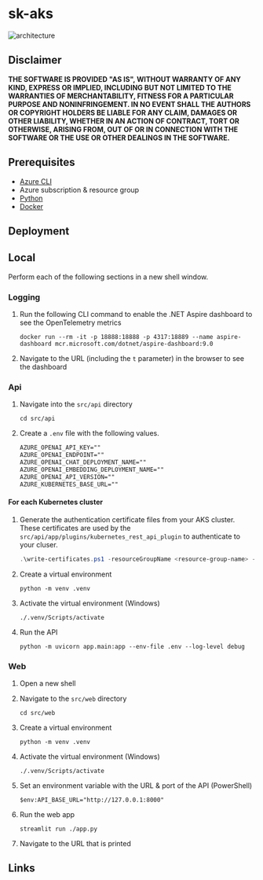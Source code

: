 # sk-aks

![architecture](./.img/architecture.png)

## Disclaimer

**THE SOFTWARE IS PROVIDED "AS IS", WITHOUT WARRANTY OF ANY KIND, EXPRESS OR IMPLIED, INCLUDING BUT NOT LIMITED TO THE WARRANTIES OF MERCHANTABILITY, FITNESS FOR A PARTICULAR PURPOSE AND NONINFRINGEMENT. IN NO EVENT SHALL THE AUTHORS OR COPYRIGHT HOLDERS BE LIABLE FOR ANY CLAIM, DAMAGES OR OTHER LIABILITY, WHETHER IN AN ACTION OF CONTRACT, TORT OR OTHERWISE, ARISING FROM, OUT OF OR IN CONNECTION WITH THE SOFTWARE OR THE USE OR OTHER DEALINGS IN THE SOFTWARE.**

## Prerequisites

- [Azure CLI](https://docs.microsoft.com/en-us/cli/azure/install-azure-cli)
- Azure subscription & resource group
- [Python](https://www.python.org/downloads/)
- [Docker](https://docs.docker.com/desktop/setup/install/windows-install/)

## Deployment

## Local

Perform each of the following sections in a new shell window.

### Logging

1.  Run the following CLI command to enable the .NET Aspire dashboard to see the OpenTelemetry metrics

    ```shell
    docker run --rm -it -p 18888:18888 -p 4317:18889 --name aspire-dashboard mcr.microsoft.com/dotnet/aspire-dashboard:9.0
    ```

1.  Navigate to the URL (including the `t` parameter) in the browser to see the dashboard

### Api

1.  Navigate into the `src/api` directory

    ```shell
    cd src/api
    ```

1.  Create a `.env` file with the following values.

    ```txt
    AZURE_OPENAI_API_KEY=""
    AZURE_OPENAI_ENDPOINT=""
    AZURE_OPENAI_CHAT_DEPLOYMENT_NAME=""
    AZURE_OPENAI_EMBEDDING_DEPLOYMENT_NAME=""
    AZURE_OPENAI_API_VERSION=""
    AZURE_KUBERNETES_BASE_URL=""
    ```

#### For each Kubernetes cluster

1.  Generate the authentication certificate files from your AKS cluster. These certificates are used by the
    `src/api/app/plugins/kubernetes_rest_api_plugin` to authenticate to your cluser.

    ```powershell
    .\write-certificates.ps1 -resourceGroupName <resource-group-name> -aksClusterName <aks-cluster-name>
    ```

1.  Create a virtual environment

    ```shell
    python -m venv .venv
    ```

1.  Activate the virtual environment (Windows)

    ```shell
    ./.venv/Scripts/activate
    ```

1.  Run the API

    ```shell
    python -m uvicorn app.main:app --env-file .env --log-level debug
    ```

### Web

1.  Open a new shell

1.  Navigate to the `src/web` directory

    ```shell
    cd src/web
    ```

1.  Create a virtual environment

    ```shell
    python -m venv .venv
    ```

1.  Activate the virtual environment (Windows)

    ```shell
    ./.venv/Scripts/activate
    ```

1.  Set an environment variable with the URL & port of the API (PowerShell)

    ```shell
    $env:API_BASE_URL="http://127.0.0.1:8000"
    ```

1.  Run the web app

    ```shell
    streamlit run ./app.py
    ```

1.  Navigate to the URL that is printed

## Links
